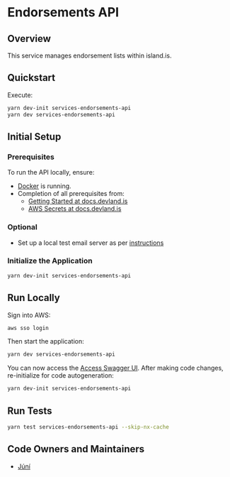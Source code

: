 # Endorsements API

## Overview

This service manages endorsement lists within island.is.

## Quickstart

Execute:

```bash
yarn dev-init services-endorsements-api
yarn dev services-endorsements-api
```

## Initial Setup

### Prerequisites

To run the API locally, ensure:

- [Docker](https://www.docker.com/products/docker-desktop) is running.
- Completion of all prerequisites from:
  - [Getting Started at docs.devland.is](https://docs.devland.is/)
  - [AWS Secrets at docs.devland.is](https://docs.devland.is/repository/)

### Optional

- Set up a local test email server as per [instructions](https://docs.devland.is/libs/email-service)

### Initialize the Application

```bash
yarn dev-init services-endorsements-api
```

## Run Locally

Sign into AWS:

```bash
aws sso login
```

Then start the application:

```bash
yarn dev services-endorsements-api
```

You can now access the [Access Swagger UI](http://localhost:4246/swagger).
After making code changes, re-initialize for code autogeneration:

```bash
yarn dev-init services-endorsements-api
```

## Run Tests

```bash
yarn test services-endorsements-api --skip-nx-cache
```

## Code Owners and Maintainers

- [Júní](https://github.com/orgs/island-is/teams/juni/members)
